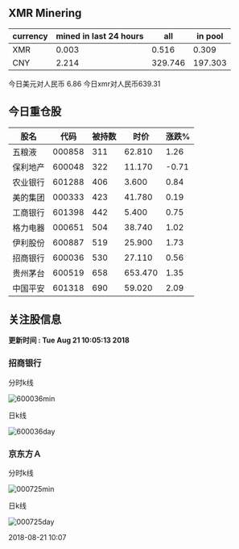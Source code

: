 ## XMR Minering

|currency|mined in last 24 hours|all|in pool|
|---|---|---|---|
|XMR|0.003|0.516|0.309|
|CNY|2.214|329.746|197.303|

今日美元对人民币 6.86	今日xmr对人民币639.31


## 今日重仓股 

|股名|代码|被持数|时价|涨跌%|
|---|---|---|---|---|
|五粮液|000858|311|62.810|1.26|
|保利地产|600048|322|11.170|-0.71|
|农业银行|601288|406|3.600|0.84|
|美的集团|000333|423|41.780|0.19|
|工商银行|601398|442|5.400|0.75|
|格力电器|000651|504|38.740|1.02|
|伊利股份|600887|519|25.900|1.73|
|招商银行|600036|530|27.110|0.56|
|贵州茅台|600519|658|653.470|1.35|
|中国平安|601318|690|59.020|2.09|

## 关注股信息
**更新时间 : Tue Aug 21 10:05:13 2018**
### 招商银行 
分时k线

![600036min](http://image.sinajs.cn/newchart/min/n/sh600036.gif)

日k线

![600036day](http://image.sinajs.cn/newchart/daily/n/sh600036.gif)

### 京东方Ａ 
分时k线

![000725min](http://image.sinajs.cn/newchart/min/n/sz000725.gif)

日k线

![000725day](http://image.sinajs.cn/newchart/daily/n/sz000725.gif)

2018-08-21 10:07
